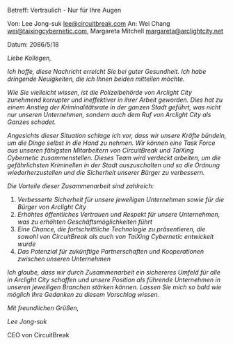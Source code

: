 Betreff: Vertraulich - Nur für Ihre Augen

Von: Lee Jong-suk <lee@circuitbreak.com>
An: Wei Chang <wei@taixingcybernetic.com>, Margareta Mitchell <margareta@arclightcity.net>

Datum: 2086/5/18

_Liebe Kollegen,_

_Ich hoffe, diese Nachricht erreicht Sie bei guter Gesundheit. Ich habe dringende Neuigkeiten, die ich Ihnen beiden mitteilen möchte._

_Wie Sie vielleicht wissen, ist die Polizeibehörde von Arclight City zunehmend korrupter und ineffektiver in ihrer Arbeit geworden. Dies hat zu einem Anstieg der Kriminalitätsrate in der ganzen Stadt geführt, was nicht nur unseren Unternehmen, sondern auch dem Ruf von Arclight City als Ganzes schadet._

_Angesichts dieser Situation schlage ich vor, dass wir unsere Kräfte bündeln, um die Dinge selbst in die Hand zu nehmen. Wir können eine Task Force aus unseren fähigsten Mitarbeitern von CircuitBreak und TaiXing Cybernetic zusammenstellen. Dieses Team wird verdeckt arbeiten, um die gefährlichsten Kriminellen in der Stadt auszuschalten und so die Ordnung wiederherzustellen und die Sicherheit unserer Bürger zu verbessern._

_Die Vorteile dieser Zusammenarbeit sind zahlreich:_

1. _Verbesserte Sicherheit für unsere jeweiligen Unternehmen sowie für die Bürger von Arclight City_
2. _Erhöhtes öffentliches Vertrauen und Respekt für unsere Unternehmen, was zu erhöhten Geschäftsmöglichkeiten führt_
3. _Eine Chance, die fortschrittliche Technologie zu präsentieren, die sowohl von CircuitBreak als auch von TaiXing Cybernetic entwickelt wurde_
4. _Das Potenzial für zukünftige Partnerschaften und Kooperationen zwischen unseren Unternehmen_

_Ich glaube, dass wir durch Zusammenarbeit ein sichereres Umfeld für alle in Arclight City schaffen und unsere Position als führende Unternehmen in unseren jeweiligen Branchen stärken können. Lassen Sie mich so bald wie möglich Ihre Gedanken zu diesem Vorschlag wissen._

_Mit freundlichen Grüßen,_

_Lee Jong-suk_

CEO von CircuitBreak
